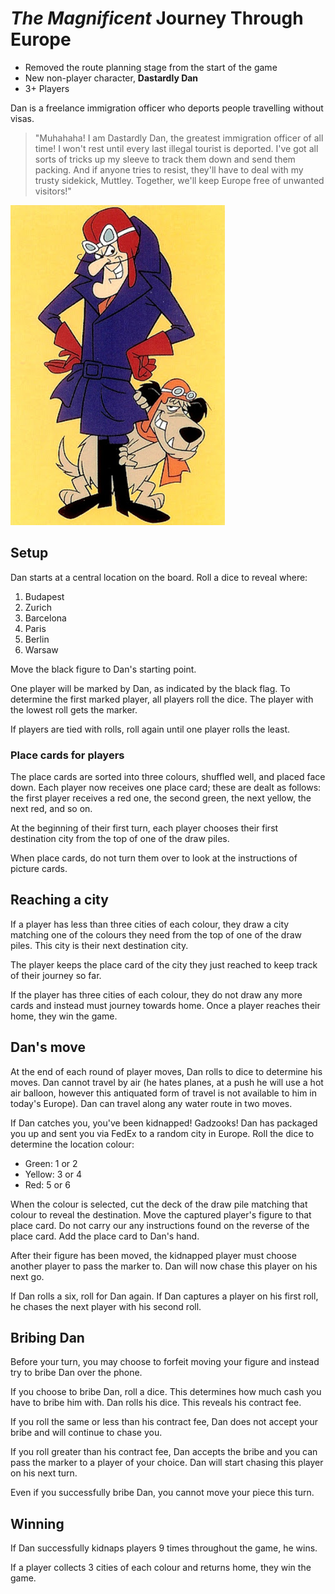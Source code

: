 # _The Magnificent_ Journey Through Europe

- Removed the route planning stage from the start of the game
- New non-player character, **Dastardly Dan**
- 3+ Players

Dan is a freelance immigration officer who deports people travelling without visas.

> "Muhahaha! I am Dastardly Dan, the greatest immigration officer of all time! I won't rest until every last illegal tourist is deported. I've got all sorts of tricks up my sleeve to track them down and send them packing. And if anyone tries to resist, they'll have to deal with my trusty sidekick, Muttley. Together, we'll keep Europe free of unwanted visitors!"

![Dan](dan.jpg)

## Setup

Dan starts at a central location on the board. Roll a dice to reveal where:

1. Budapest
2. Zurich
3. Barcelona
4. Paris
5. Berlin
6. Warsaw

Move the black figure to Dan's starting point.

One player will be marked by Dan, as indicated by the black flag. To determine the first marked player, all players roll the dice. The player with the lowest roll gets the marker.

If players are tied with rolls, roll again until one player rolls the least.

### Place cards for players

The place cards are sorted into three colours, shuffled well, and placed face down. Each player now receives one place card; these are dealt as follows: the first player receives a red one, the second green, the next yellow, the next red, and so on.

At the beginning of their first turn, each player chooses their first destination city from the top of one of the draw piles.

When place cards, do not turn them over to look at the instructions of picture cards.

## Reaching a city

If a player has less than three cities of each colour, they draw a city matching one of the colours they need from the top of one of the draw piles. This city is their next destination city.

The player keeps the place card of the city they just reached to keep track of their journey so far.

If the player has three cities of each colour, they do not draw any more cards and instead must journey towards home. Once a player reaches their home, they win the game.

## Dan's move

At the end of each round of player moves, Dan rolls to dice to  determine his moves. Dan cannot travel by air (he hates planes, at a push he will use a hot air balloon, however this antiquated form of travel is not available to him in today's Europe).
Dan can travel along any water route in two moves.

If Dan catches you, you've been kidnapped! Gadzooks! Dan has packaged you up and sent you via FedEx to a random city in Europe. Roll the dice to determine the location colour:

- Green: 1 or 2
- Yellow: 3 or 4
- Red: 5 or 6

When the colour is selected, cut the deck of the draw pile matching that colour to reveal the destination. 
Move the captured player's figure to that place card. Do not carry our any instructions found on the reverse of the place card. Add the place card to Dan's hand.

After their figure has been moved, the kidnapped player must choose another player to pass the marker to. Dan will now chase this player on his next go.

If Dan rolls a six, roll for Dan again. If Dan captures a player on his first roll, he chases the next player with his second roll.

## Bribing Dan

Before your turn, you may choose to forfeit moving your figure and instead try to bribe Dan over the phone.

If you choose to bribe Dan, roll a dice. This determines how much cash you have to bribe him with. Dan rolls his dice. This reveals his contract fee.

If you roll the same or less than his contract fee, Dan does not accept your bribe and will continue to chase you.

If you roll greater than his contract fee, Dan accepts the bribe and you can pass the marker to a player of your choice. Dan will start chasing this player on his next turn.

Even if you successfully bribe Dan, you cannot move your piece this turn.

## Winning

If Dan successfully kidnaps players 9 times throughout the game, he wins.

If a player collects 3 cities of each colour and returns home, they win the game.

